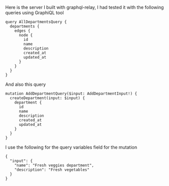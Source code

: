 Here is the server I built with graphql-relay, I had tested it with the following queries using GraphiQL tool

```
query AllDepartmentsQuery {
  departments {
    edges {
      node {
        id
      	name
      	description
      	created_at
      	updated_at
      }
    }
  }
}
```

And also this query
```
mutation AddDepartmentQuery($input: AddDepartmentInput!) {
  createDepartment(input: $input) {
    department {
      id
      name
      description
      created_at
      updated_at
    }
  }
}
```
I use the following for the query variables field for the mutation
```
{
  "input": {
    "name": "Fresh veggies department",
    "description": "Fresh vegetables"
  }
}
```
